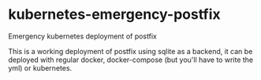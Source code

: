 # kubernetes-emergency-postfix
Emergency kubernetes deployment of postfix

This is a working deployment of postfix using sqlite as a backend, it can be deployed with regular docker, docker-compose (but you'll have to write the yml) or kubernetes.

